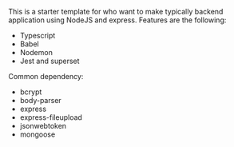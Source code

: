 This is a starter template for who want to make typically backend application using NodeJS and express. Features are the following:
- Typescript
- Babel
- Nodemon
- Jest and superset

Common dependency:
- bcrypt
- body-parser
- express
- express-fileupload
- jsonwebtoken
- mongoose
